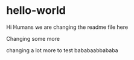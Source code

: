 # hello-world

Hi Humans we are changing the readme file here

Changing some more

changing a lot more to test bababaabbababa
